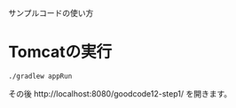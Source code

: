 サンプルコードの使い方

# Tomcatの実行
```
./gradlew appRun
```

その後 http://localhost:8080/goodcode12-step1/ を開きます。